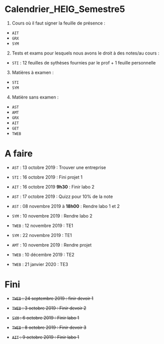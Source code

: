 # Calendrier_HEIG_Semestre5

1. Cours où il faut signer la feuille de présence :  

- `AIT`
- `GRX`
- `SYM`

2. Tests et exams pour lesquels nous avons le droit à des notes/au cours :  

- `STI` : 12 feuilles de sythèses fournies par le prof + 1 feuille personnelle

3. Matières à examen :

- `STI`
- `SYM`

4. Matière sans examen :

- `AST`
- `AMT`
- `GRX`
- `AIT`
- `GET`
-  `TWEB`

# A faire 

- `AST` : 13 octobre 2019 : Trouver une entreprise

- `STI` : 16 octobre 2019 : Fini projet 1

- `AIT` : 16 octobre 2019 **9h30** : Finir labo 2 

- `AST` : 17 octobre 2019 : Quizz pour 10% de la note 

- `AST` : 08 novembre 2019 à **18h00** : Rendre labo 1 et 2

- `SYM` : 10 novembre 2019 : Rendre labo 2

- `TWEB` : 12 novembre 2019 : TE1

- `SYM` : 22 novembre 2019 : TE1

- `AMT` : 10 novembre 2019 : Rendre projet 

- `TWEB` : 10 décembre 2019 : TE2

- `TWEB` : 21 janvier 2020 : TE3

# Fini

- ~~`TWEB` : 24 septembre 2019 : finir devoir 1~~

- ~~`TWEB` : 3 octobre 2019 : Finir devoir 2~~

- ~~`SYM` : 6 octobre 2019 : Finir labo 1~~

- ~~`TWEB` : 8 octobre 2019 : Finir devoir 3~~

- ~~`AIT` : 9 octobre 2019 : Finir labo 1~~





